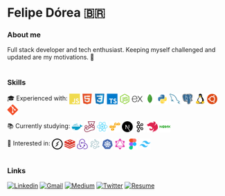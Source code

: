 # Felipe Dórea 🇧🇷

### About me
Full stack developer and tech enthusiast. Keeping myself challenged and updated are my motivations. 🤖

#

### Skills
🎓 Experienced with:
<img align="center" alt="JavaScript" height="25" width="25" src="https://raw.githubusercontent.com/devicons/devicon/master/icons/javascript/javascript-plain.svg">
<img align="center" alt="HTML" height="25" width="25" src="https://raw.githubusercontent.com/devicons/devicon/master/icons/html5/html5-original.svg">
<img align="center" alt="CSS" height="25" width="25" src="https://raw.githubusercontent.com/devicons/devicon/master/icons/css3/css3-original.svg">
<img align="center" alt="TypeScript" height="25" width="25" src="https://raw.githubusercontent.com/devicons/devicon/master/icons/typescript/typescript-original.svg">
<img align="center" alt="NodeJS" height="25" width="25" src="https://raw.githubusercontent.com/devicons/devicon/master/icons/nodejs/nodejs-original.svg">
<img align="center" alt="Express" height="25" width="25" src="https://raw.githubusercontent.com/devicons/devicon/master/icons/express/express-original.svg">
<img align="center" alt="MongoDB" height="25" width="25" src="https://raw.githubusercontent.com/devicons/devicon/master/icons/mongodb/mongodb-original.svg">
<img align="center" alt="Python" height="25" width="25" src="https://raw.githubusercontent.com/devicons/devicon/master/icons/python/python-original.svg">
<img align="center" alt="MySQL" height="25" width="25" src="https://raw.githubusercontent.com/devicons/devicon/master/icons/mysql/mysql-original.svg">
<img align="center" alt="PostgreSQL" height="25" width="25" src="https://raw.githubusercontent.com/devicons/devicon/master/icons/postgresql/postgresql-original.svg">
<img align="center" alt="Linux" height="25" width="25" src="https://raw.githubusercontent.com/devicons/devicon/master/icons/linux/linux-original.svg">
<img align="center" alt="Ubuntu" height="25" width="25" src="https://raw.githubusercontent.com/devicons/devicon/master/icons/ubuntu/ubuntu-plain.svg">
<img align="center" alt="Git" height="25" width="25" src="https://raw.githubusercontent.com/devicons/devicon/master/icons/git/git-original.svg">

📚 Currently studying:
<img align="center" alt="Docker" height="25" width="25" src="https://raw.githubusercontent.com/devicons/devicon/master/icons/docker/docker-plain.svg">
<img align="center" alt="Jest" height="25" width="25" src="https://raw.githubusercontent.com/devicons/devicon/master/icons/jest/jest-plain.svg">
<img align="center" alt="React" height="25" width="25" src="https://raw.githubusercontent.com/devicons/devicon/master/icons/react/react-original.svg">
<img align="center" alt="AWS" height="25" width="25" src="https://raw.githubusercontent.com/devicons/devicon/master/icons/amazonwebservices/amazonwebservices-original.svg">
<img align="center" alt="Next" height="25" width="25" src="https://raw.githubusercontent.com/devicons/devicon/master/icons/nextjs/nextjs-original.svg">
<img align="center" alt="Kafka" height="25" width="25" src="https://raw.githubusercontent.com/devicons/devicon/master/icons/apachekafka/apachekafka-original.svg">
<img align="center" alt="Nest" height="25" width="25" src="https://raw.githubusercontent.com/devicons/devicon/master/icons/nestjs/nestjs-plain.svg">
<img align="center" alt="Nginx" height="25" width="25" src="https://raw.githubusercontent.com/devicons/devicon/master/icons/nginx/nginx-original.svg">

📝 Interested in:
<img align="center" alt="Socketio" height="25" width="25" src="https://raw.githubusercontent.com/devicons/devicon/master/icons/socketio/socketio-original.svg">
<img align="center" alt="Redis" height="25" width="25" src="https://raw.githubusercontent.com/devicons/devicon/master/icons/redis/redis-plain.svg">
<img align="center" alt="Redux" height="25" width="25" src="https://raw.githubusercontent.com/devicons/devicon/master/icons/redux/redux-original.svg">
<img align="center" alt="Electron" height="25" width="25" src="https://raw.githubusercontent.com/devicons/devicon/master/icons/electron/electron-original.svg">
<img align="center" alt="Kubernetes" height="25" width="25" src="https://raw.githubusercontent.com/devicons/devicon/master/icons/kubernetes/kubernetes-plain.svg">
<img align="center" alt="GraphQL" height="25" width="25" src="https://raw.githubusercontent.com/devicons/devicon/master/icons/graphql/graphql-plain.svg">
<img align="center" alt="Figma" height="25" width="25" src="https://raw.githubusercontent.com/devicons/devicon/master/icons/figma/figma-original.svg">
<img align="center" alt="TailwindCSS" height="25" width="25" src="https://raw.githubusercontent.com/devicons/devicon/master/icons/tailwindcss/tailwindcss-plain.svg">

#

### Links
[![Linkedin](https://img.shields.io/badge/LinkedIn-0072b1?style=flat&logo=Linkedin&logoColor=white&link=https://www.linkedin.com/in/flpdorea/)](https://www.linkedin.com/in/flpdorea/) 
[![Gmail](https://img.shields.io/badge/Gmail-DB4437?style=flat&logo=Gmail&logoColor=white&link=mailto:felipeldorea@gmail.com)](mailto:felipeldorea@gmail.com)
[![Medium](https://img.shields.io/badge/Medium-000000?style=flat&logo=Medium&logoColor=white&link=https://flpdorea.medium.com)](https://flpdorea.medium.com/)
[![Twitter](https://img.shields.io/badge/Twitter-1DA1F2?style=flat&logo=Twitter&logoColor=white&link=https://twitter.com/flpdorea)](https://twitter.com/flpdorea)
[![Resume](https://img.shields.io/badge/Resume-ffffff?style=flat&logo=googledrive&logoColor=black&link=https://drive.google.com/file/d/1Gg8-LmUmf5c6_q8ch50XS9Vy4jUrd4v2/view)](https://drive.google.com/file/d/1Gg8-LmUmf5c6_q8ch50XS9Vy4jUrd4v2/view)
